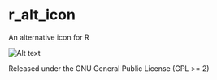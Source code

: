 r_alt_icon
==========

An alternative icon for R

![Alt text](r_alt.ico)

Released under the GNU General Public License (GPL >= 2)

